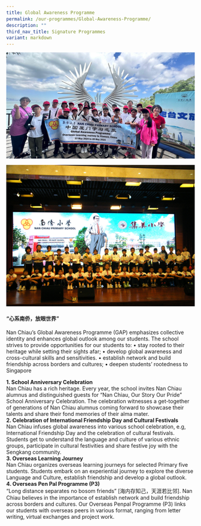 ```yaml
---
title: Global Awareness Programme
permalink: /our-programmes/Global-Awareness-Programme/
description: ""
third_nav_title: Signature Programmes
variant: markdown
---
```

![](/images/Signature%20Programmes/gap01.jpg)

![](/images/Signature%20Programmes/gap02.jpg)

#### <b>“心系南侨，放眼世界”</b><br>

Nan Chiau’s Global Awareness Programme (GAP) emphasizes collective identity and enhances global outlook among our students. The school strives to provide opportunities for our students to: 
•	stay rooted to their heritage while setting their sights afar;
•	develop global awareness and cross-cultural skills and sensitivities. 
•	establish network and build friendship across borders and cultures;
•	deepen students’ rootedness to Singapore

<b>1.	School Anniversary Celebration</b><br>
Nan Chiau has a rich heritage. Every year, the school invites Nan Chiau alumnus and distinguished guests for “Nan Chiau, Our Story Our Pride” School Anniversary Celebration. The celebration witnesses a get-together of generations of Nan Chiau alumnus coming forward to showcase their talents and share their fond memories of their alma mater.<br>
<b>2.	Celebration of International Friendship Day and Cultural Festivals</b><br>
Nan Chiau infuses global awareness into various school celebration, e.g, International Friendship Day and the celebration of cultural festivals. Students get to understand the language and culture of various ethnic groups, participate in cultural festivities and share festive joy with the Sengkang community.<br>
<b>3.	Overseas Learning Journey</b><br>
Nan Chiau organizes overseas learning journeys for selected Primary five students. Students embark on an experiential journey to explore the diverse Language and Culture, establish friendship and develop a global outlook.<br>
<b>4.	Overseas Pen Pal Programme (P3)</b><br>
“Long distance separates no bosom friends” [海内存知己，天涯若比邻]. Nan Chiau believes in the importance of establish network and build friendship across borders and cultures. Our Overseas Penpal Programme (P3) links our students with overseas peers in various format, ranging from letter writing, virtual exchanges and project work.